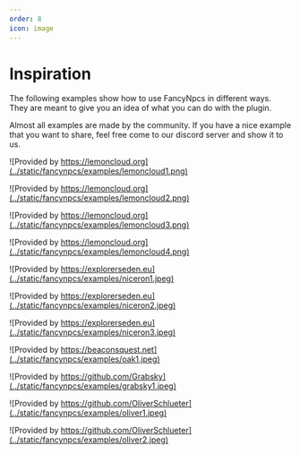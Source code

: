 ```yaml
---
order: 8
icon: image
---
```


# Inspiration

The following examples show how to use FancyNpcs in different ways. They are meant to give you an idea of what you can do with the plugin.

Almost all examples are made by the community. If you have a nice example that you want to share, feel free come to our discord server and show it to us.

![Provided by https://lemoncloud.org](../static/fancynpcs/examples/lemoncloud1.png)

![Provided by https://lemoncloud.org](../static/fancynpcs/examples/lemoncloud2.png)

![Provided by https://lemoncloud.org](../static/fancynpcs/examples/lemoncloud3.png)

![Provided by https://lemoncloud.org](../static/fancynpcs/examples/lemoncloud4.png)

![Provided by https://explorerseden.eu](../static/fancynpcs/examples/niceron1.jpeg)

![Provided by https://explorerseden.eu](../static/fancynpcs/examples/niceron2.jpeg)

![Provided by https://explorerseden.eu](../static/fancynpcs/examples/niceron3.jpeg)

![Provided by https://beaconsquest.net](../static/fancynpcs/examples/oak1.jpeg)

![Provided by https://github.com/Grabsky](../static/fancynpcs/examples/grabsky1.jpeg)

![Provided by https://github.com/OliverSchlueter](../static/fancynpcs/examples/oliver1.jpeg)

![Provided by https://github.com/OliverSchlueter](../static/fancynpcs/examples/oliver2.jpeg)